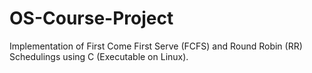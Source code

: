 # OS-Course-Project
Implementation of First Come First Serve (FCFS) and Round Robin (RR) Schedulings using C (Executable on Linux). 
